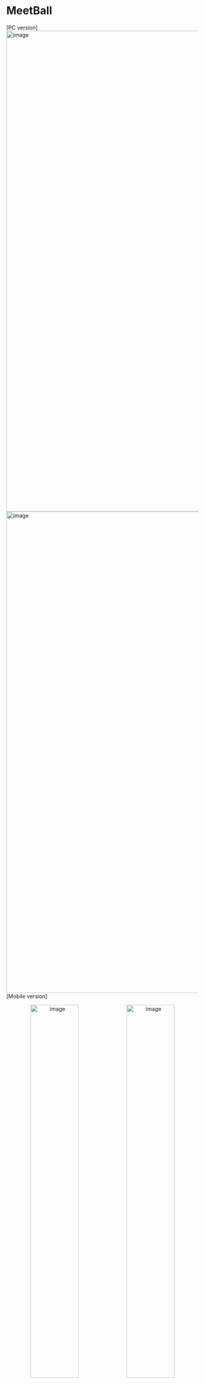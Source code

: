 # MeetBall

<figcaption>[PC version]</figcaption>
<img width="1257" alt="image" src="https://github.com/gwonhong/meet-ball/assets/75533669/43bb7cfa-b6f5-447a-8f87-8120eaf25b64">

<img width="1259" alt="image" src="https://github.com/gwonhong/meet-ball/assets/75533669/2a5ec211-d603-445f-a0a0-d44838defcea">

<figcaption>[Mobile version]</figcaption>
<p align="center">
<img width="50%" alt="image" src="https://github.com/gwonhong/meet-ball/assets/86359553/ab5c86cb-8668-48cf-8d52-3b0e96f2026d"><img width="50%" alt="image" src="https://github.com/gwonhong/meet-ball/assets/86359553/bdef232b-72ed-4315-8406-a9d6bc570d90">
</p>

## 소개

---

- 회의나 약속 시간을 더 쉽게 정할 수 있도록 도와주는 웹 서비스입니다!
- 각자 해당 요일이나 날짜에 되는 시간을 입력하면, 각 시간 별로 가능한 인원들을 표시해주어 한 눈에 모든 인원이 가능한 시간들을 확인 가능합니다.

## 사용 기술

---

### 사용한 프레임워크 및 라이브러리

- Next.js with TypeScript
- TailwindCSS
- Prisma
- Auth.js

### 배포 플랫폼

- Next.js on [Vercel Platform](https://vercel.com/)
- PostgreSQL DB on [Vercel Postgres](https://vercel.com/docs/storage/vercel-postgres)
